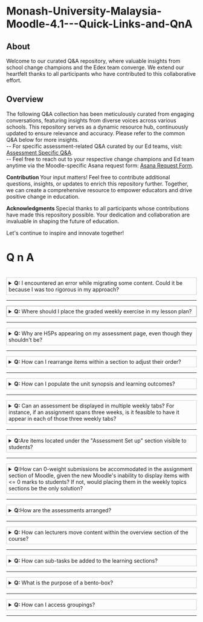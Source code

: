 # Monash-University-Malaysia-Moodle-4.1---Quick-Links-and-QnA

## About
Welcome to our curated Q&A repository, where valuable insights from school change champions and the Edex team converge. We extend our heartfelt thanks to all participants who have contributed to this collaborative effort.

## Overview
The following Q&A collection has been meticulously curated from engaging conversations, featuring insights from diverse voices across various schools. This repository serves as a dynamic resource hub, continuously updated to ensure relevance and accuracy.
Please refer to the common Q&A below for more insights. <br> 
-- For specific assessment-related Q&A curated by our Ed teams, visit: [Assessment Specific Q&A](https://www.monash.edu/learning-teaching/TeachHQ/moodle/digital-learning-uplift/_nocache#tabs__3520132-03).<br>
-- Feel free to reach out to your respective change champions and Ed team anytime via the Moodle-specific Asana request form: [Asana Request Form](https://form.asana.com/?k=q1Y9ZVYYYDYaIGB4-gjJ_Q&d=943385589454630).<br>

<b> Contribution </b>
Your input matters! Feel free to contribute additional questions, insights, or updates to enrich this repository further. Together, we can create a comprehensive resource to empower educators and drive positive change in education.

<b> Acknowledgments </b>
Special thanks to all participants whose contributions have made this repository possible. Your dedication and collaboration are invaluable in shaping the future of education.

Let's continue to inspire and innovate together!

# Q n A
<br>

<!--  1----------------------------------------------->
<details  style="border: 1px solid #ccc; padding: 5px;">
<summary> <b>Q:</b> I encountered an error while migrating some content. Could it be because I was too rigorous in my approach?
</summary>
<br> <b>A:</b>
<p>
<img src="https://github.com/nimbusr/Monash-University-Malaysia-Moodle-4.1---Quick-Links-and-QnA/blob/main/Images/miscellaneuos_1.png" alt="Fig: Example of the error encountered" />
 <b>Fig: Example of the error encountered.</b>
</p>
It's possible that the error occurred because your actions were too rigorous during the migration. It's a good idea to find a balance between thoroughness and avoiding unintended consequences. In this case, moving the page backward and redoing it seems to have resolved the issue.
</details>

---

<!--  2---------------------------------------------->

<details style="border: 1px solid #999; padding: 5px;">

<summary> <b>Q:</b> Where should I place the graded weekly exercise in my lesson plan? </summary>
<br> <b>A:</b>
<p>
<img src="https://github.com/nimbusr/Monash-University-Malaysia-Moodle-4.1---Quick-Links-and-QnA/blob/main/Images/assignment_wraup_section.png" alt="Fig: Example of the error encountered" />
<br>
   <b>Fig: Example of the populated assignments sourced from wrapup section.</b>
</p>


Yes, you could place the graded weekly exercise at the end of your lesson plan, in the "wrap-up" section and they will show in the assessment summary table. 
</details>

---

<!--  3----------------------------------------------->
<details  style="border: 1px solid #ccc; padding: 5px;">

<summary> <b>Q:</b> Why are H5Ps appearing on my assessment page, even though they shouldn't be? </summary>
<br> <b>A:</b>
This is happening because some of your H5Ps are currently set to have a graded value. By default, graded activities show up on the assessment page.

To fix this, follow these steps:<br> 

-- Go to the "Gradebook setup" section. <br> 
-- Identify the H5Ps that are causing the issue. <br> 
-- Change the weight of each H5P to 0%. This essentially removes their grading value.<br> 

Once you've adjusted the weight for all relevant H5Ps, the assessment page should no longer display them.

</details>

---

<!--  4----------------------------------------------->
<details  style="border: 1px solid #ccc; padding: 5px;">

<summary> <b>Q:</b> How can I rearrange items within a section to adjust their order? </summary>
<br> <b>A:</b>
To rearrange items within a section to adjust their order in Moodle, follow these steps: <br>

-- Hover over any activity block within the section.<br>
-- You will notice crosshairs appearing; use them to grab the activity block. <br>
-- Drag the block to the desired position within the section. <br>
-- Drop the block in its new position to rearrange the items. <br>
However, please note that this feature may not work for activities in the "Overview" section. In such cases, you will need to use the mass actions block to move items. Additionally, ensure that there is content present in the destination subsection for seamless movement across subsections.

</details>

---

<!--  5----------------------------------------------->
<details  style="border: 1px solid #ccc; padding: 5px;">

<summary> <b>Q:</b> How can I populate the unit synopsis and learning outcomes? </summary>
<br> <b>A:</b>
The unit synopsis and learning outcomes are automatically populated from the handbook.

</details>

---

<!--  6----------------------------------------------->
<details  style="border: 1px solid #ccc; padding: 5px;">

<summary> <b>Q:</b> Can an assessment be displayed in multiple weekly tabs? For instance, if an assignment spans three weeks, is it feasible to have it appear in each of those three weekly tabs? </summary>
<br> <b>A:</b>
No, having multiple submission boxes is equivalent to having multiple assessments.
</details>

---

<!--  7----------------------------------------------->
<details  style="border: 1px solid #ccc; padding: 5px;">

<summary> <b>Q:</b>Are items located under the "Assessment Set up" section visible to students? </summary>
<br> <b>A:</b>
No, items located under the "Assessment Set up" section are supposed to be hidden from students.

</details>

---

<!--  8----------------------------------------------->
<details  style="border: 1px solid #ccc; padding: 5px;">

<summary> <b>Q:</b>How can 0-weight submissions be accommodated in the assignment section of Moodle, given the new Moodle's inability to display items with <= 0 marks to students? If not, would placing them in the weekly topics sections be the only solution? </summary>
<br> <b>A:</b>
 The 0-weight submissions need to be placed in the learning section, as they do not appear in the assessment tab. However, one workaround involves including a description and link to the related peer-review activity within the description of the "parent" assessment. This approach ensures visibility of the peer-review activity in the assessment tab's description area, although it remains absent from the assessment overview table.
</details>

---

<!--  9----------------------------------------------->
<details  style="border: 1px solid #ccc; padding: 5px;">

<summary> <b>Q:</b>How are the assessments arranged? </summary>
<br> <b>A:</b>
 The dynamic page for the assessment summary is automatically sorted based on the submission deadline in temporal order.
</details>

---

<!--  10----------------------------------------------->
<details  style="border: 1px solid #ccc; padding: 5px;">

<summary> <b>Q:</b> How can lecturers move content within the overview section of the course? </summary>
<br> <b>A:</b>
Only administrators have the permission to move content within the overview section. Lecturers do not have the ability to perform this action. Please raise an Asana request for this. </details>

---

<!--  11----------------------------------------------->
<details  style="border: 1px solid #ccc; padding: 5px;">

<summary> <b>Q:</b> How can sub-tasks be added to the learning sections?</summary>
<br> <b>A:</b>
<p>
<img src="https://github.com/nimbusr/Monash-University-Malaysia-Moodle-4.1---Quick-Links-and-QnA/blob/main/Images/sub_tasks_learning.png" alt="Fig: Example of the error encountered" />
 <b>Fig: An example of multiple sub-tasks under the three learning sections, this enables tracking of learning journey.</b>
</p>


Educators have the capability to add sub-tasks under each section. However, ensuring accurate task counts necessitates the enabling of completion tracking in relevant activities and resources.
</details>

---

<!--  12----------------------------------------------->
<details  style="border: 1px solid #ccc; padding: 5px;">

<summary> <b>Q:</b> What is the purpose of a bento-box?</summary>
<br> <b>A:</b>


The Bento Box feature will offer a summary for the selected topic.
</details>

---

<!--  13----------------------------------------------->
<details  style="border: 1px solid #ccc; padding: 5px;">

<summary> <b>Q:</b> How can I access groupings?</summary>
<br> <b>A:</b>


Please refer to this guide for instructions on how to set groups and groupings in Moodle:

[Set Groups and Groupings in Moodle](https://www.monash.edu/learning-teaching/TeachHQ/moodle/moodle-setup/how-to/set-groups-and-groupings-in-moodle#tabs__3254627-01)

</details>

---

<!--  14 tilll 5 dec ----------------------------------------------- >
<details  style="border: 1px solid #ccc; padding: 5px;">

<summary> <b>Q:</b>How can I rename or remove the weekly materials between weeks in Moodle? For instance, if a staff member wishes to move week 11 to week 1, resulting in week 1 becoming week 2, week 2 becoming week 3, and so forth.</summary>
<br> <b>A:</b>


You can move sections from the Learning tab without the need to manually renumber the weeks. The numbering will be adjusted automatically.


</details>

---
